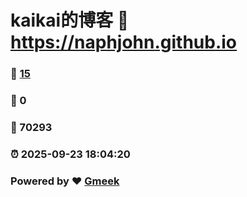 # kaikai的博客 :link: https://naphjohn.github.io 
### :page_facing_up: [15](https://naphjohn.github.io/tag.html) 
### :speech_balloon: 0 
### :hibiscus: 70293 
### :alarm_clock: 2025-09-23 18:04:20 
### Powered by :heart: [Gmeek](https://github.com/Meekdai/Gmeek)
